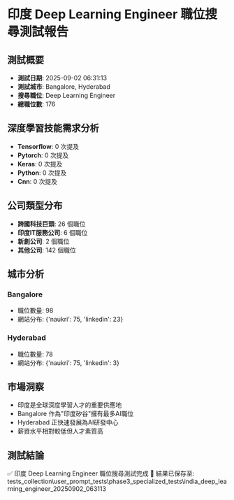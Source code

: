 # 印度 Deep Learning Engineer 職位搜尋測試報告

## 測試概要
- **測試日期**: 2025-09-02 06:31:13
- **測試城市**: Bangalore, Hyderabad
- **搜尋職位**: Deep Learning Engineer
- **總職位數**: 176

## 深度學習技能需求分析
- **Tensorflow**: 0 次提及
- **Pytorch**: 0 次提及
- **Keras**: 0 次提及
- **Python**: 0 次提及
- **Cnn**: 0 次提及

## 公司類型分布
- **跨國科技巨頭**: 26 個職位
- **印度IT服務公司**: 6 個職位
- **新創公司**: 2 個職位
- **其他公司**: 142 個職位

## 城市分析

### Bangalore
- 職位數量: 98
- 網站分布: {'naukri': 75, 'linkedin': 23}


### Hyderabad
- 職位數量: 78
- 網站分布: {'naukri': 75, 'linkedin': 3}


## 市場洞察
- 印度是全球深度學習人才的重要供應地
- Bangalore 作為"印度矽谷"擁有最多AI職位
- Hyderabad 正快速發展為AI研發中心
- 薪資水平相對較低但人才素質高

## 測試結論
✅ 印度 Deep Learning Engineer 職位搜尋測試完成
📁 結果已保存至: tests_collection\user_prompt_tests\phase3_specialized_tests\india_deep_learning_engineer_20250902_063113
